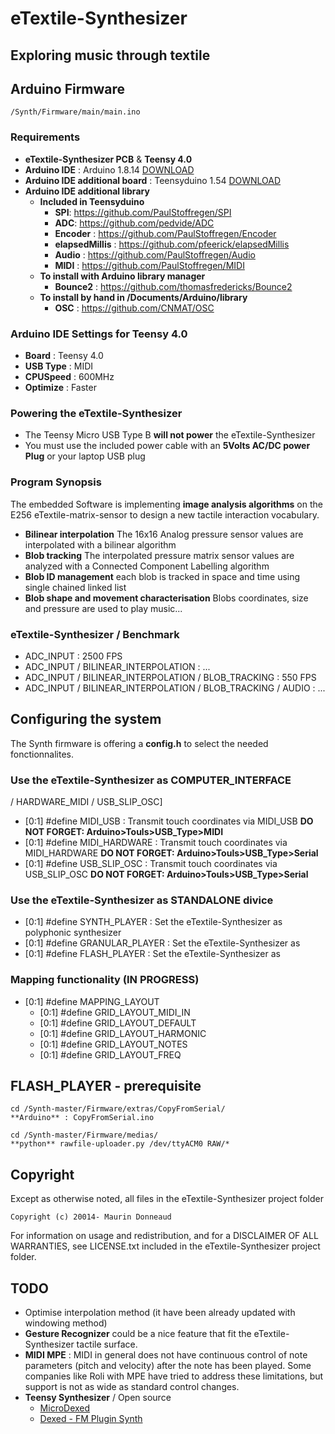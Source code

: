 # eTextile-Synthesizer
## Exploring music through textile

## Arduino Firmware
    /Synth/Firmware/main/main.ino
 
### Requirements
- **eTextile-Synthesizer PCB** & **Teensy 4.0**
- **Arduino IDE** : Arduino 1.8.14 [DOWNLOAD](https://www.arduino.cc/en/Main/Software)
- **Arduino IDE additional board** : Teensyduino 1.54 [DOWNLOAD](https://www.pjrc.com/teensy/td_download.html)
- **Arduino IDE additional library**
  - **Included in Teensyduino**
    - **SPI**: https://github.com/PaulStoffregen/SPI
    - **ADC**: https://github.com/pedvide/ADC
    - **Encoder** : https://github.com/PaulStoffregen/Encoder 
    - **elapsedMillis** : https://github.com/pfeerick/elapsedMillis
    - **Audio** : https://github.com/PaulStoffregen/Audio
    - **MIDI** : https://github.com/PaulStoffregen/MIDI
  - **To install with Arduino library manager**
    - **Bounce2** : https://github.com/thomasfredericks/Bounce2
  - **To install by hand in /Documents/Arduino/library**
    - **OSC** : https://github.com/CNMAT/OSC

### Arduino IDE Settings for Teensy 4.0
- **Board** :     Teensy 4.0
- **USB Type** :  MIDI
- **CPUSpeed** :  600MHz
- **Optimize** :  Faster

### Powering the eTextile-Synthesizer
- The Teensy Micro USB Type B **will not power** the eTextile-Synthesizer
- You must use the included power cable with an **5Volts AC/DC power Plug** or your laptop USB plug

### Program Synopsis
The embedded Software is implementing **image analysis algorithms** on the E256 eTextile-matrix-sensor to design a new tactile interaction vocabulary.
- **Bilinear interpolation** The 16x16 Analog pressure sensor values are interpolated with a bilinear algorithm
- **Blob tracking** The interpolated pressure matrix sensor values are analyzed with a Connected Component Labelling algorithm
- **Blob ID management** each blob is tracked in space and time using single chained linked list
- **Blob shape and movement characterisation** Blobs coordinates, size and pressure are used to play music...

### eTextile-Synthesizer / Benchmark
  - ADC_INPUT : 2500 FPS
  - ADC_INPUT / BILINEAR_INTERPOLATION : ...
  - ADC_INPUT / BILINEAR_INTERPOLATION / BLOB_TRACKING : 550 FPS
  - ADC_INPUT / BILINEAR_INTERPOLATION / BLOB_TRACKING / AUDIO : ...

## Configuring the system
The Synth firmware is offering a **config.h** to select the needed fonctionnalites. 

### Use the eTextile-Synthesizer as COMPUTER_INTERFACE
 / HARDWARE_MIDI / USB_SLIP_OSC]
- [0:1] #define MIDI_USB : Transmit touch coordinates via MIDI_USB **DO NOT FORGET: Arduino>Touls>USB_Type>MIDI**
- [0:1] #define MIDI_HARDWARE : Transmit touch coordinates via MIDI_HARDWARE **DO NOT FORGET: Arduino>Touls>USB_Type>Serial**
- [0:1] #define USB_SLIP_OSC : Transmit touch coordinates via USB_SLIP_OSC **DO NOT FORGET: Arduino>Touls>USB_Type>Serial**

### Use the eTextile-Synthesizer as STANDALONE divice
- [0:1] #define SYNTH_PLAYER : Set the eTextile-Synthesizer as polyphonic synthesizer
- [0:1] #define GRANULAR_PLAYER : Set the eTextile-Synthesizer as
- [0:1] #define FLASH_PLAYER : Set the eTextile-Synthesizer as 

### Mapping functionality (IN PROGRESS)
- [0:1] #define MAPPING_LAYOUT
  - [0:1] #define GRID_LAYOUT_MIDI_IN
  - [0:1] #define GRID_LAYOUT_DEFAULT
  - [0:1] #define GRID_LAYOUT_HARMONIC
  - [0:1] #define GRID_LAYOUT_NOTES
  - [0:1] #define GRID_LAYOUT_FREQ


## FLASH_PLAYER - prerequisite

    cd /Synth-master/Firmware/extras/CopyFromSerial/
    **Arduino** : CopyFromSerial.ino 
    
    cd /Synth-master/Firmware/medias/
    **python** rawfile-uploader.py /dev/ttyACM0 RAW/*

## Copyright
Except as otherwise noted, all files in the eTextile-Synthesizer project folder

    Copyright (c) 20014- Maurin Donneaud

For information on usage and redistribution, and for a DISCLAIMER OF ALL
WARRANTIES, see LICENSE.txt included in the eTextile-Synthesizer project folder.

## TODO
- Optimise interpolation method (it have been already updated with windowing method)
- **Gesture Recognizer** could be a nice feature that fit the eTextile-Synthesizer tactile surface.
- **MIDI MPE** : MIDI in general does not have continuous control of note parameters (pitch and velocity) after the note has been played. Some companies like Roli with MPE have tried to address these limitations, but support is not as wide as standard control changes.
- **Teensy Synthesizer** / Open source
    - [MicroDexed](https://www.parasitstudio.de/)
    - [Dexed - FM Plugin Synth](https://github.com/asb2m10/dexed)
